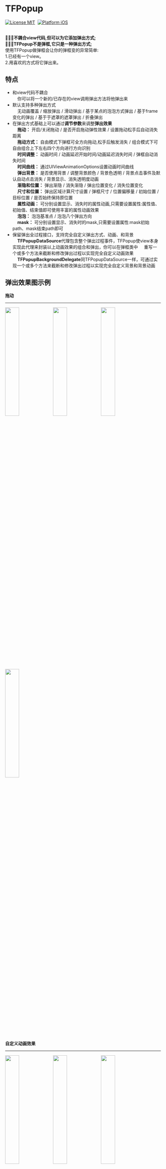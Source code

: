 # TFPopup

[![License MIT](https://img.shields.io/badge/License-MIT-orange)]()&nbsp;
[![Platform iOS](https://img.shields.io/badge/platform-iOS-grayblue)]()&nbsp;
<br/>
<br/>

**🚀🚀🚀不耦合view代码,但可以为它添加弹出方式;
<br>🚀🚀🚀TFPopup不是弹框,它只是一种弹出方式;**
<br>使用TFPopup做弹框会让你的弹框变的异常简单:
<br>1.已经有一个view。
<br>2.用喜欢的方式将它弹出来。<br>


## 特点
- 和view代码不耦合<br>
&nbsp;&nbsp;&nbsp;&nbsp;你可以将一个新的/已存在的view调用弹出方法将他弹出来
- 默认支持多种弹出方式<br>
&nbsp;&nbsp;&nbsp;&nbsp;无动画覆盖  /  缩放弹出  /  滑动弹出  /  基于某点的泡泡方式弹出  /  基于frame变化的弹出  /  基于于遮罩的遮罩弹出  /  折叠弹出
- 在弹出方式基础上可以通过**调节参数**来调整**弹出效果**<br>
&nbsp;&nbsp;&nbsp;&nbsp;**拖动：** 开启/关闭拖动  /  是否开启拖动弹性效果  /  设置拖动松手后自动消失距离<br>
&nbsp;&nbsp;&nbsp;&nbsp;**拖动方式：** 自由模式下弹框可全方向拖动,松手后触发消失  /  组合模式下可自由组合上下左右四个方向进行方向识别<br>
&nbsp;&nbsp;&nbsp;&nbsp;**时间调整：** 动画时间  /  动画延迟开始时间/动画延迟消失时间  /  弹框自动消失时间<br>
&nbsp;&nbsp;&nbsp;&nbsp;**时间曲线：** 通过UIViewAnimationOptions设置动画时间曲线<br>
&nbsp;&nbsp;&nbsp;&nbsp;**弹出背景：** 是否使用背景  /  调整背景颜色  /  背景色透明  /  背景点击事件及默认自动点击消失  /  背景显示、消失透明度动画<br>
&nbsp;&nbsp;&nbsp;&nbsp;**渐隐和位置：** 弹出渐隐  /  消失渐隐  /  弹出位置变化  /  消失位置变化<br>
&nbsp;&nbsp;&nbsp;&nbsp;**尺寸和位置：** 弹出区域计算尺寸设置  /  弹框尺寸  /  位置偏移量  /  初始位置  /  目标位置  /  是否始终保持原位置<br>
&nbsp;&nbsp;&nbsp;&nbsp;**属性动画：** 可分别设置显示、消失时的属性动画,只需要设置属性:属性值、初始值、结束值即可使用丰富的属性动画效果<br>
&nbsp;&nbsp;&nbsp;&nbsp;**泡泡：** 泡泡基准点  /  泡泡八个弹出方向<br>
&nbsp;&nbsp;&nbsp;&nbsp;**mask：** 可分别设置显示、消失时的mask,只需要设置属性:mask初始path、mask结束path即可<br>
- 保留弹出全过程接口，支持完全自定义弹出方式、动画、和背景<br>
&nbsp;&nbsp;&nbsp;&nbsp;**TFPopupDataSource**代理包含整个弹出过程事件，TFPopup使view本身实现此代理来封装以上动画效果的组合和弹出，你可以在弹框类中
&nbsp;&nbsp;&nbsp;&nbsp;重写一个或多个方法来截断和修改弹出过程以实现完全自定义动画效果
&nbsp;&nbsp;&nbsp;&nbsp;**TFPopupBackgroundDelegate**同TFPopupDataSource一样，可通过实现一个或多个方法来截断和修改弹出过程以实现完全自定义背景和背景动画


## 弹出效果图示例

**拖动**
___
<div>
<img src="https://github.com/shmxybfq/TFPopup/blob/master/Example/drag1.gif" width="30%" height="30%">
<img src="https://github.com/shmxybfq/TFPopup/blob/master/Example/drag2.gif" width="30%" height="30%">
<img src="https://github.com/shmxybfq/TFPopup/blob/master/Example/drag3.gif" width="30%" height="30%">
</div>
<div>
<img src="https://github.com/shmxybfq/TFPopup/blob/master/Example/drag0.gif" width="30%" height="30%">
</div>
<br>

**自定义动画效果**
___
<div>
<img src="https://github.com/shmxybfq/TFPopup/blob/master/Example/cus-6.gif" width="30%" height="30%">
<img src="https://github.com/shmxybfq/TFPopup/blob/master/Example/cus-2.gif" width="30%" height="30%">
<img src="https://github.com/shmxybfq/TFPopup/blob/master/Example/cus-3.gif" width="30%" height="30%">
</div>
<div>
<img src="https://github.com/shmxybfq/TFPopup/blob/master/Example/cus-4.gif" width="30%" height="30%">
<img src="https://github.com/shmxybfq/TFPopup/blob/master/Example/cus-5.gif" width="30%" height="30%">
<img src="https://github.com/shmxybfq/TFPopup/blob/master/Example/cus-1.gif" width="30%" height="30%">
</div>
<br>

**默认动画效果**

___

<div>
<img src="https://github.com/shmxybfq/TFPopup/blob/master/Example/exa1.gif" width="30%" height="30%">
<img src="https://github.com/shmxybfq/TFPopup/blob/master/Example/exa2.gif" width="30%" height="30%">
<img src="https://github.com/shmxybfq/TFPopup/blob/master/Example/exa3.gif" width="30%" height="30%">
</div>
<div>
<img src="https://github.com/shmxybfq/TFPopup/blob/master/Example/exa4.gif" width="30%" height="30%">
<img src="https://github.com/shmxybfq/TFPopup/blob/master/Example/exa5.gif" width="30%" height="30%">
<img src="https://github.com/shmxybfq/TFPopup/blob/master/Example/exa6.gif" width="30%" height="30%">
</div>
<div>
<img src="https://github.com/shmxybfq/TFPopup/blob/master/Example/exa7.gif" width="30%" height="30%">
<img src="https://github.com/shmxybfq/TFPopup/blob/master/Example/exa8.gif" width="30%" height="30%">
<img src="https://github.com/shmxybfq/TFPopup/blob/master/Example/exa9.gif" width="30%" height="30%">
</div>
<br>

**基于默认动画效果的参数自由组合**

___

<div>
<img src="https://github.com/shmxybfq/TFPopup/blob/master/Example/nor-bubble.gif" width="30%" height="30%">
<img src="https://github.com/shmxybfq/TFPopup/blob/master/Example/nor-mask.gif" width="30%" height="30%">
<img src="https://github.com/shmxybfq/TFPopup/blob/master/Example/nor-slide.gif" width="30%" height="30%">
</div>


## 使用示例（具体请参照demo和代码）

**固定位置-无动画**

```
//效果参考：【默认动画效果1-1】
UIView *view = nil;
[view tf_showNormal:self.view animated:NO];
//[view tf_showNormal:self.view offset:CGPointMake(0, -100) animated:NO];//offset弹框相对于原来位置的偏移
//TFPopupParam *param = [TFPopupParam new];//更多参数设置
//[view tf_showNormal:self.view popupParam:param];
```

**固定位置-渐隐动画**

```
//效果参考：【默认动画效果1-1,此基础上背景和弹框具有渐隐效果】
UIView *view = nil;
[view tf_showNormal:self.view animated:YES];
//[view tf_showNormal:self.view offset:CGPointMake(0, -100) animated:YES];//offset弹框相对于原来位置的偏移
//TFPopupParam *param = [TFPopupParam new];//更多参数设置
//[view tf_showNormal:self.view popupParam:param];
```

**固定位置-缩放动画**

```
//效果参考：【默认动画效果2-1】
UIView *view = nil;
TFPopupParam *param = [TFPopupParam new];
[view tf_showScale:self.view offset:CGPointMake(0, 50) popupParam:param];
//[view tf_showScale:self.view offset:CGPointMake(0, 50)];
//[view tf_showScale:self.view];
```

**滑动弹出**

```
//效果参考：【默认动画效果1-2,1-3,3-2】
UIView *view = nil;
TFPopupParam *param = [TFPopupParam new];
param.popupSize = CGSizeMake([UIScreen mainScreen].bounds.size.width, 300);//设置弹框的尺寸
param.offset = CGPointZero;//在计算好的位置上偏移
[view tf_showSlide:self.view direction:PopupDirectionBottom popupParam:param];
//[view tf_showSlide:self.view direction:PopupDirectionLeft];
```

**泡泡弹出**

```
//效果参考：【默认动画效果3-1】
UIView *view = nil;
TFPopupParam *param = [TFPopupParam new];
param.popupSize = CGSizeMake(200, 300);//设置弹框的尺寸
param.offset = CGPointMake(-30, 50);//左移30右移50
[view tf_showBubble:self.view basePoint:CGPointMake(100, 100) bubbleDirection:PopupDirectionBottomLeft popupParam:param];
```

**形变&位移【frame】弹出**

```
//效果参考：【默认动画效果1-2,1-3,2-2,2-3,3-2】
UIView *view = nil;
TFPopupParam *param = [TFPopupParam new];
param.backgroundColorClear = YES;//设置背景色透明
CGRect from = CGRectMake(-200, 0, 200, [UIScreen mainScreen].bounds.size.height);
CGRect to = CGRectMake(0, 0, 200, [UIScreen mainScreen].bounds.size.height);
[view tf_showFrame:self.view from:from to:to popupParam:param];
```

**遮罩弹出**

```
//效果参考：【基于默认动画效果的参数自由组合1-2】【自定义动画效果2-1】
//小五角形在左
UIBezierPath *p0 = [UIBezierPath bezierPath];
[p0 moveToPoint:CGPointMake(-200, 0)];
[p0 addLineToPoint:CGPointMake(-100, 0)];
[p0 addLineToPoint:CGPointMake(0, 170 * 0.5)];
[p0 addLineToPoint:CGPointMake(-100, 170)];
[p0 addLineToPoint:CGPointMake(-200, 170)];
[p0 closePath];
//小五角形从左到右
UIBezierPath *p1 = [UIBezierPath bezierPath];
[p1 moveToPoint:CGPointMake(-200, 0)];
[p1 addLineToPoint:CGPointMake(314, 0)];
[p1 addLineToPoint:CGPointMake(314 + 100, 170 * 0.5)];
[p1 addLineToPoint:CGPointMake(314, 170)];
[p1 addLineToPoint:CGPointMake(-200, 170)];
[p1 closePath];

UIView *view = nil;
TFPopupParam *param = [TFPopupParam new];
param.maskShowFromPath = p0;
param.maskShowToPath = p1;
[view tf_showMask:self.view popupParam:param];
```

**默认动画基础上修改属性动画弹出**

```
//效果参考：【自定义动画效果2-3】

TFPopupParam *param = [TFPopupParam new];
param.showKeyPath = @"transform.rotation.y";//弹出时的属性动画
param.showFromValue = @(-M_PI * 2);//起始动画值
param.showToValue = @(0);//结束动画值
param.hideKeyPath = @"transform.rotation.x";//消失时的属性动画
param.hideFromValue = @(0);
param.hideToValue = @(M_PI * 2);
param.autoDissmissDuration = 1;//弹出后1s后自动消失
param.duration = 0.5;//动画时间0.5

UIView *view = nil;
[view tf_showCustem:self.view popupParam:param delegate:nil];
```

**自定义动画（示例）**

```
//【自定义动画效果1-3代码】
UIView *view = nil;
view.popupDelegate = self;
[view tf_showNormal:self.view popupParam:param];
//代理方法
//代理方法
- (BOOL)tf_popupViewWillShow:(UIView *)popup{
    if (@available(iOS 9.0, *)) {
        CASpringAnimation *spring = [CASpringAnimation animationWithKeyPath:@"position.y"];
        spring.damping = 15;
        spring.stiffness = 100;
        spring.mass = 1.5;
        spring.initialVelocity = 0;
        spring.duration = spring.settlingDuration;
        spring.fromValue = @(-200);
        spring.toValue = @(self.view.center.y);
        spring.fillMode = kCAFillModeForwards;
        [popup.layer addAnimation:spring forKey:nil];
        __weak typeof(popup) weakPopup = popup;
        [spring observerAnimationDidStop:^(CAAnimation *anima, BOOL finished) {
            if (finished) {
                weakPopup.center = CGPointMake(kSize.width * 0.5, kSize.height * 0.5);
            }
        }];
    }
    return NO;
}

- (BOOL)tf_popupViewWillHide:(UIView *)popup{
    if (@available(iOS 9.0, *)) {
        popup.center = CGPointMake(kSize.width * 0.5, -500);
        CASpringAnimation *spring = [CASpringAnimation animationWithKeyPath:@"position.y"];
        spring.damping = 15;
        spring.stiffness = 100;
        spring.mass = 1.5;
        spring.initialVelocity = 0;
        spring.duration = spring.settlingDuration;
        spring.fromValue = @(self.view.center.y);
        spring.toValue = @(-200);
        spring.fillMode = kCAFillModeForwards;
        [popup.layer addAnimation:spring forKey:nil];
        __weak typeof(popup) weakPopup = popup;
        [spring observerAnimationDidStop:^(CAAnimation *anima, BOOL finished) {
            if (finished) {
                weakPopup.center = CGPointMake(kSize.width * 0.5, -200);
            }
        }];
    }
    return NO;
}

```

**自定义背景（示例）**
需要自己实现代理TFPopupBackgroundDelegate,具体请看demo

```
//【自定义动画效果2-3代码】
- (NSInteger)tf_popupBackgroundViewCount:(UIView *)popup;//默认1
//默认UIButton背景色为black-0.3透明度
- (UIView *)tf_popupView:(UIView *)popup backgroundViewAtIndex:(NSInteger)index;
- (CGRect)tf_popupView:(UIView *)popup backgroundViewFrameAtIndex:(NSInteger)index;//默认弹框区域大小
```

## 监听弹出过程:block&delegate
监听弹出过程有两种方式,一种是代理方式如上所述，另外一种是block如下代码
```
//弹出前调用此函数以监听弹出过程
-(void)tf_observerDelegateProcess:(TFDelegateProcessBlock)delegateProcessBlock;

//弹出过程阶段枚举如下：
typedef NS_ENUM(NSInteger,DelegateProcess) {
    DelegateProcessWillGetConfiguration = 0,//将要获取弹出配置
    DelegateProcessDidGetConfiguration,//已经获取弹出配置
    DelegateProcessWillShow,//将要弹出
    DelegateProcessDidShow,//已经调用完弹出,正在执行动画
    DelegateProcessShowAnimationDidFinish,//弹出动画执行完成
    DelegateProcessWillHide,//将要消失
    DelegateProcessDidHide,//已经调用完消失,正在执行动画
    DelegateProcessHideAnimationDidFinish,//消失动画执行完成
    DelegateProcessBackgroundDidTouch,//默认背景点击
};

```

## 安装
```
pod 'TFPopup'
```

## 如果
使用过程中有bug，请随时issues我或者联系我；
现有功能满足不了你的需求，请随时issues我或者联系我；
有更好的建议或者优化，请随时issues我或者联系我；
QQ:927141965,邮箱shmxybfq@163.com



        
